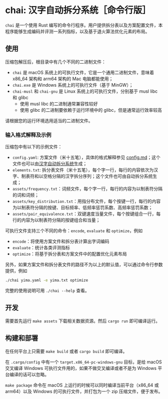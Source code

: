 # chai: 汉字自动拆分系统［命令行版］

`chai` 是一个使用 Rust 编写的命令行程序。用户提供拆分表以及方案配置文件，本程序能够生成编码并评测一系列指标，以及基于退火算法优化元素的布局。

## 使用

压缩包解压后，根目录中有几个不同的二进制文件：

- `chai` 是 macOS 系统上的可执行文件，它是一个通用二进制文件，意味着 x86_64 架构和 arm64 架构的 Mac 电脑都能使用；
- `chai.exe` 是 Windows 系统上的可执行文件（基于 MinGW）；
- `chai-musl` 和 `chai-gnu` 是 Linux 系统上的可执行文件，分别基于 musl libc 和 glibc
  - 使用 musl libc 的二进制通常兼容性较好
  - 使用 glibc 的二进制要依赖于运行环境中的 glibc，但是通常运行效率较高

请根据您的运行环境选用适当的二进制文件。

### 输入格式解释及示例

压缩包中有以下的示例文件：

- `config.yaml`: 方案文件（米十五笔），具体的格式解释参见 [config.md](https://github.com/hanzi-chai/docs/blob/main/docs/tutorial/config.md)；这个文件也可以由[汉字自动拆分系统](https://chaifen.app/)生成；
- `elements.txt`: 拆分表文件（米十五笔），每个字一行，每行的内容依次为汉字、制表符和以空格分隔的汉字拆分序列；这个文件也可由自动拆分系统生成；
- `assets/frequency.txt`：词频文件，每个字一行，每行的内容为以制表符分隔的词和词频；
- `assets/key_distribution.txt`：用指分布文件，每个按键一行，每行的内容为以制表符分隔的按键、目标频率、低频率惩罚系数、高频率惩罚系数；
- `assets/pair_equivalence.txt`：双键速度当量文件，每个按键组合一行，每行的内容为以制表符分隔的按键组合和当量；

可执行文件支持三个不同的命令：`encode`, `evaluate` 和 `optimize`，例如

- `encode`：将使用方案文件和拆分表计算出字词编码
- `evaluate`：统计各类评测指标
- `optimize`：将基于拆分表和方案文件中的配置优化元素布局

另外，如果方案文件和拆分表文件的路径不为以上的默认值，可以通过命令行参数提供，例如

```bash
./chai yima.yaml -e yima.txt optimize
```

完整的使用说明可用 `./chai --help` 查看。

## 开发

需要首先运行 `make assets` 下载相关数据资源。然后 `cargo run` 即可编译运行。

## 构建和部署

在任何平台上只需要 `make build` 或者 `cargo build` 即可编译。

在 `.cargo/config` 中有一个 `target.x86_64-pc-windows-gnu` 目标，是给 macOS 交叉编译 Windows 可执行文件用的，如果不做交叉编译或者不是为 Windows 平台编译的话可以忽略。

`make package` 命令在 macOS 上运行的时候可以同时编译当前平台（x86_64 或 arm64）以及 Windows 的可执行文件，并打包为一个 zip 压缩文件，便于发布。
